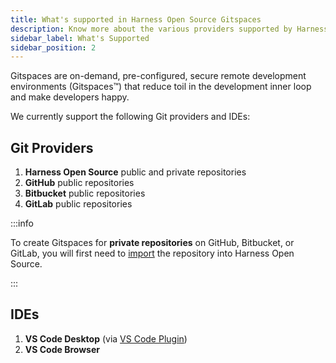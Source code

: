 ```yaml
---
title: What's supported in Harness Open Source Gitspaces
description: Know more about the various providers supported by Harness Open Source Gitspaces.
sidebar_label: What's Supported
sidebar_position: 2
---
```


Gitspaces are on-demand, pre-configured, secure remote development environments (Gitspaces™) that reduce toil in the development inner loop and make developers happy.

We currently support the following Git providers and IDEs:

## Git Providers

1. **Harness Open Source** public and private repositories
2. **GitHub** public repositories
3. **Bitbucket** public repositories
4. **GitLab** public repositories

:::info

To create Gitspaces for **private repositories** on GitHub, Bitbucket, or GitLab, you will first need to [import](/docs/open-source/repositories/overview#import-a-repository) the repository into Harness Open Source.

:::

## IDEs

1. **VS Code Desktop** (via [VS Code Plugin](/docs/open-source/gitspaces/ide's/vs-code-desktop.md))
2. **VS Code Browser** 


